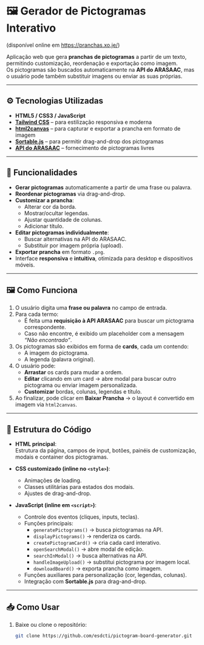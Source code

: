 # 🖼️ Gerador de Pictogramas Interativo

(disponível online em https://pranchas.xo.je/)

Aplicação web que gera **pranchas de pictogramas** a partir de um texto, permitindo customização, reordenação e exportação como imagem.  
Os pictogramas são buscados automaticamente na **API do ARASAAC**, mas o usuário pode também substituir imagens ou enviar as suas próprias.

---

## ⚙️ Tecnologias Utilizadas
- **HTML5 / CSS3 / JavaScript**
- **[Tailwind CSS](https://tailwindcss.com/)** – para estilização responsiva e moderna  
- **[html2canvas](https://html2canvas.hertzen.com/)** – para capturar e exportar a prancha em formato de imagem  
- **[Sortable.js](https://sortablejs.github.io/Sortable/)** – para permitir drag-and-drop dos pictogramas  
- **[API do ARASAAC](https://arasaac.org/)** – fornecimento de pictogramas livres

---

## 🚀 Funcionalidades
- **Gerar pictogramas** automaticamente a partir de uma frase ou palavra.
- **Reordenar pictogramas** via drag-and-drop.
- **Customizar a prancha**:
  - Alterar cor da borda.
  - Mostrar/ocultar legendas.
  - Ajustar quantidade de colunas.
  - Adicionar título.
- **Editar pictogramas individualmente**:
  - Buscar alternativas na API do ARASAAC.
  - Substituir por imagem própria (upload).
- **Exportar prancha** em formato `.png`.
- Interface **responsiva** e **intuitiva**, otimizada para desktop e dispositivos móveis.

---

## 🖼️ Como Funciona
1. O usuário digita uma **frase ou palavra** no campo de entrada.
2. Para cada termo:
   - É feita uma **requisição à API ARASAAC** para buscar um pictograma correspondente.
   - Caso não encontre, é exibido um placeholder com a mensagem *“Não encontrado”*.
3. Os pictogramas são exibidos em forma de **cards**, cada um contendo:
   - A imagem do pictograma.
   - A legenda (palavra original).
4. O usuário pode:
   - **Arrastar** os cards para mudar a ordem.
   - **Editar** clicando em um card → abre modal para buscar outro pictograma ou enviar imagem personalizada.
   - **Customizar** bordas, colunas, legendas e título.
5. Ao finalizar, pode clicar em **Baixar Prancha** → o layout é convertido em imagem via `html2canvas`.

---

## 📂 Estrutura do Código
- **HTML principal**:  
  Estrutura da página, campos de input, botões, painéis de customização, modais e container dos pictogramas.

- **CSS customizado (inline no `<style>`)**:  
  - Animações de loading.  
  - Classes utilitárias para estados dos modais.  
  - Ajustes de drag-and-drop.  

- **JavaScript (inline em `<script>`)**:
  - Controle dos eventos (cliques, inputs, teclas).  
  - Funções principais:
    - `generatePictograms()` → busca pictogramas na API.  
    - `displayPictograms()` → renderiza os cards.  
    - `createPictogramCard()` → cria cada card interativo.  
    - `openSearchModal()` → abre modal de edição.  
    - `searchInModal()` → busca alternativas na API.  
    - `handleImageUpload()` → substitui pictograma por imagem local.  
    - `downloadBoard()` → exporta prancha como imagem.  
  - Funções auxiliares para personalização (cor, legendas, colunas).  
  - Integração com **Sortable.js** para drag-and-drop.

---

## 📥 Como Usar
1. Baixe ou clone o repositório:
   ```bash
   git clone https://github.com/esdcti/pictogram-board-generator.git
